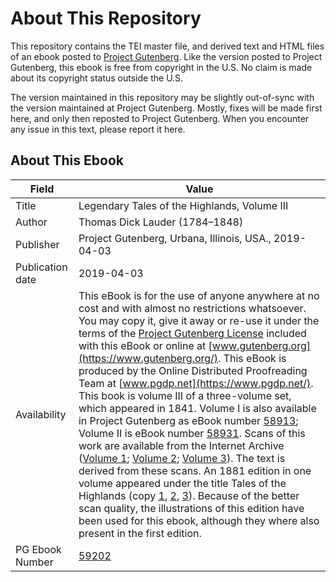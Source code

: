 # About This Repository

This repository contains the TEI master file, and derived text and HTML files of an ebook posted to [Project Gutenberg](https://www.gutenberg.org/). Like the version posted to Project Gutenberg, this ebook is free from copyright in the U.S. No claim is made about its copyright status outside the U.S.

The version maintained in this repository may be slightly out-of-sync with the version maintained at Project Gutenberg. Mostly, fixes will be made first here, and only then reposted to Project Gutenberg. When you encounter any issue in this text, please report it here.

## About This Ebook

| Field | Value |
| ----- | ----- |
| Title | Legendary Tales of the Highlands, Volume III |
| Author | Thomas Dick Lauder (1784–1848) |
| Publisher | Project Gutenberg, Urbana, Illinois, USA., 2019-04-03 |
| Publication date | 2019-04-03 |
| Availability | This eBook is for the use of anyone anywhere at no cost and with almost no restrictions whatsoever. You may copy it, give it away or re-use it under the terms of the [Project Gutenberg License](https://www.gutenberg.org/license) included with this eBook or online at [www.gutenberg.org](https://www.gutenberg.org/). This eBook is produced by the Online Distributed Proofreading Team at [www.pgdp.net](https://www.pgdp.net/). This book is volume III of a three-volume set, which appeared in 1841. Volume I is also available in Project Gutenberg as eBook number [58913](https://www.gutenberg.org/ebooks/58913); Volume II is eBook number [58931](https://www.gutenberg.org/ebooks/58931). Scans of this work are available from the Internet Archive ([Volume 1](https://archive.org/details/legendarytalesh00laudgoog/page/n9); [Volume 2](https://archive.org/details/legendarytalesh03laudgoog/page/n5); [Volume 3](https://archive.org/details/legendarytalesh01laudgoog/page/n6)). The text is derived from these scans. An 1881 edition in one volume appeared under the title Tales of the Highlands (copy [1](https://archive.org/details/talesofhighlands00laud/page/n9), [2](https://archive.org/details/cu31924013496439/page/n10), [3](https://archive.org/details/taleshighlands00laudgoog/page/n11)). Because of the better scan quality, the illustrations of this edition have been used for this ebook, although they where also present in the first edition. |
| PG Ebook Number | [59202](https://www.gutenberg.org/ebooks/59202) |

